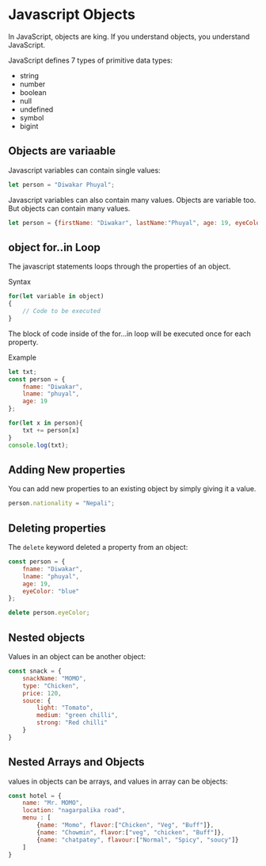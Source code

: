 # Javascript Objects 

In JavaScript, objects are king. If you understand objects, you understand JavaScript.

JavaScript defines 7 types of primitive data types:

- string
- number 
- boolean
- null
- undefined
- symbol
- bigint

## Objects are variaable 
Javascript variables can contain single values:
```js
let person = "Diwakar Phuyal";
```
Javascript variables can also contain many values. Objects are variable too. But objects can contain many values.

```js
let person = {firstName: "Diwakar", lastName:"Phuyal", age: 19, eyeColor:"grey"};
```

## object for..in Loop
The javascript statements loops through the properties of an object.

Syntax
```js
for(let variable in object)
{
    // Code to be executed 
}
```
The block of code inside of the for...in loop will be executed once for each property.

Example 
```js
let txt;
const person = {
    fname: "Diwakar",
    lname: "phuyal",
    age: 19
};

for(let x in person){
    txt += person[x]
}
console.log(txt);
```

## Adding New properties 
You can add new properties to an existing object by simply giving it a value.
```js
person.nationality = "Nepali";
```
## Deleting properties 
The `delete` keyword deleted a property from an object:
```js
const person = {
    fname: "Diwakar",
    lname: "phuyal",
    age: 19,
    eyeColor: "blue"
};

delete person.eyeColor;
```
## Nested objects 
Values in an object can be another object:

```js
const snack = {
    snackName: "MOMO",
    type: "Chicken",
    price: 120,
    souce: {
        light: "Tomato",
        medium: "green chilli",
        strong: "Red chilli"
    }
}
```

## Nested Arrays and Objects 
values in objects can be arrays, and values in array can be objects:

```js
const hotel = {
    name: "Mr. MOMO",
    location: "nagarpalika road",
    menu : [
        {name: "Momo", flavor:["Chicken", "Veg", "Buff"]},
        {name: "Chowmin", flavor:["veg", "chicken", "Buff"]},
        {name: "chatpatey", flavour:["Normal", "Spicy", "soucy"]}
    ]
}
```